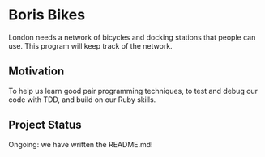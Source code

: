 # Boris Bikes

London needs a network of bicycles and docking stations that people can use. This program will keep track of the network.

## Motivation

To help us learn good pair programming techniques, to test and debug our code with TDD, and build on our Ruby skills.

## Project Status

Ongoing: we have written the README.md!
